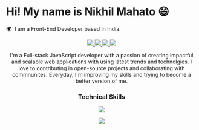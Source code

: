 <div></div>

Hi! My name is Nikhil Mahato 😄
========================================================================================================================================

🌍  I am a Front-End Developer based in India.
<br/>
<p align="center"> 
  <a href="https://x.com/nikhilmahato21">
    <img src="https://img.shields.io/badge/Twitter-465149?style=for-the-badge"/>
    
  </a>
  
   <a href="https://nikhilmahato.online/">
    <img src="https://img.shields.io/badge/Portfolio-465149?style=for-the-badge"/>
  </a>
  
  <a href="https://www.linkedin.com/in/nikhilmahato21/">
    <img src="https://img.shields.io/badge/LinkedIn-465149?style=for-the-badge"/>
  </a>
  
   <a href="#">
    <img src="https://img.shields.io/badge/Email-465149?style=for-the-badge"/>
  </a>
 
</p>

<p align="center"> I'm a Full-stack JavaScript developer with a passion of creating impactful and scalable web applications with using latest trends and technolgies. I love to contributing in open-source projects and collaborating with commnunites. Everyday, I'm improving my skills and trying to become a better version of me.</p>


### <p align="center">Technical Skills</p>

<p align="center">
  <a href="#">
    <img src="https://skillicons.dev/icons?i=js,mongodb,express,react,nodejs,typescript,next,mysql" />
  </a>
</p>
<p align="center">
  <a href="#">
    <img src="https://skillicons.dev/icons?i=html,css,bootstrap,tailwind,redux,git,github,java" />
  </a>
</p>

